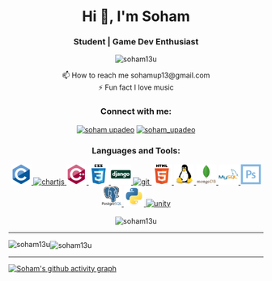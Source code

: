 <h1 align="center">Hi 👋, I'm Soham</h1>
<h3 align="center">Student | Game Dev Enthusiast</h3>

<p align="center"> <img src="https://komarev.com/ghpvc/?username=soham13u&label=Profile%20views&color=0e75b6&style=flat" alt="soham13u" /> </p>





<p align="center">
 📫 How to reach me sohamup13@gmail.com <br> ⚡ Fun fact I love music
 
  </p>

<h3 align="center">Connect with me:</h3>
<p align="center">
<a href="https://www.linkedin.com/in/soham-upadeo-7984921a4/" target="blank"><img align="center" src="https://raw.githubusercontent.com/rahuldkjain/github-profile-readme-generator/master/src/images/icons/Social/linked-in-alt.svg" alt="soham upadeo" height="30" width="40" /></a>
<a href="https://www.hackerrank.com/soham_upadeo" target="blank"><img align="center" src="https://raw.githubusercontent.com/rahuldkjain/github-profile-readme-generator/master/src/images/icons/Social/hackerrank.svg" alt="soham_upadeo" height="30" width="40" /></a>
</p>

<h3 align="center">Languages and Tools:</h3>
<p align="center"> <a href="https://www.cprogramming.com/" target="_blank"> <img src="https://raw.githubusercontent.com/devicons/devicon/master/icons/c/c-original.svg" alt="c" width="40" height="40"/> </a> <a href="https://www.chartjs.org" target="_blank"> <img src="https://www.chartjs.org/media/logo-title.svg" alt="chartjs" width="40" height="40"/> </a> <a href="https://www.w3schools.com/cpp/" target="_blank"> <img src="https://raw.githubusercontent.com/devicons/devicon/master/icons/cplusplus/cplusplus-original.svg" alt="cplusplus" width="40" height="40"/> </a> <a href="https://www.w3schools.com/css/" target="_blank"> <img src="https://raw.githubusercontent.com/devicons/devicon/master/icons/css3/css3-original-wordmark.svg" alt="css3" width="40" height="40"/> </a> <a href="https://www.djangoproject.com/" target="_blank"> <img src="https://raw.githubusercontent.com/devicons/devicon/master/icons/django/django-original.svg" alt="django" width="40" height="40"/> </a> <a href="https://git-scm.com/" target="_blank"> <img src="https://www.vectorlogo.zone/logos/git-scm/git-scm-icon.svg" alt="git" width="40" height="40"/> </a> <a href="https://www.w3.org/html/" target="_blank"> <img src="https://raw.githubusercontent.com/devicons/devicon/master/icons/html5/html5-original-wordmark.svg" alt="html5" width="40" height="40"/> </a> <a href="https://www.linux.org/" target="_blank"> <img src="https://raw.githubusercontent.com/devicons/devicon/master/icons/linux/linux-original.svg" alt="linux" width="40" height="40"/> </a> <a href="https://www.mongodb.com/" target="_blank"> <img src="https://raw.githubusercontent.com/devicons/devicon/master/icons/mongodb/mongodb-original-wordmark.svg" alt="mongodb" width="40" height="40"/> </a> <a href="https://www.mysql.com/" target="_blank"> <img src="https://raw.githubusercontent.com/devicons/devicon/master/icons/mysql/mysql-original-wordmark.svg" alt="mysql" width="40" height="40"/> </a> <a href="https://www.photoshop.com/en" target="_blank"> <img src="https://raw.githubusercontent.com/devicons/devicon/master/icons/photoshop/photoshop-line.svg" alt="photoshop" width="40" height="40"/> </a> <a href="https://www.postgresql.org" target="_blank"> <img src="https://raw.githubusercontent.com/devicons/devicon/master/icons/postgresql/postgresql-original-wordmark.svg" alt="postgresql" width="40" height="40"/> </a> <a href="https://www.python.org" target="_blank"> <img src="https://raw.githubusercontent.com/devicons/devicon/master/icons/python/python-original.svg" alt="python" width="40" height="40"/> </a> <a href="https://unity.com/" target="_blank"> <img src="https://www.vectorlogo.zone/logos/unity3d/unity3d-icon.svg" alt="unity" width="40" height="40"/> </a>
  <br><br>
<img align="center" src="https://github-readme-stats.vercel.app/api/top-langs?username=soham13u&show_icons=true&locale=en&layout=compact&theme=tokyonight" alt="soham13u" />
</p>
<hr>


<img align="left" src="https://github-readme-stats.vercel.app/api?username=soham13u&show_icons=true&locale=en&theme=tokyonight" alt="soham13u" />
<img align="center" src="https://github-readme-streak-stats.herokuapp.com/?user=soham13u&theme=tokyonight" alt="soham13u" />
<hr>

[![Soham's github activity graph](https://activity-graph.herokuapp.com/graph?username=Soham13U&theme=github)](https://github.com/Soham13U/github-readme-activity-graph)

